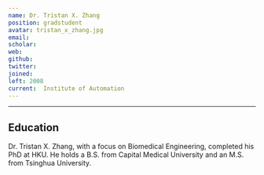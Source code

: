 ```yaml
---
name: Dr. Tristan X. Zhang
position: gradstudent
avatar: tristan_x_zhang.jpg
email: 
scholar: 
web: 
github: 
twitter: 
joined: 
left: 2008
current:  Institute of Automation
---
```



<hr>

## Education
Dr. Tristan X. Zhang, with a focus on Biomedical Engineering, completed his PhD at HKU. He holds a B.S. from Capital Medical University and an M.S. from Tsinghua University.
